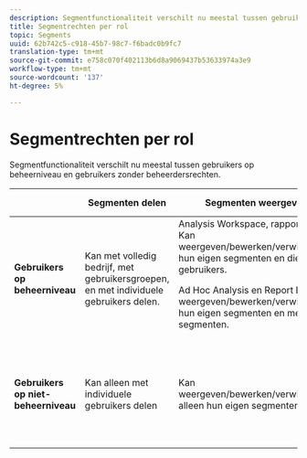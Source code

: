 ```yaml
---
description: Segmentfunctionaliteit verschilt nu meestal tussen gebruikers op beheerniveau en gebruikers zonder beheerdersrechten.
title: Segmentrechten per rol
topic: Segments
uuid: 62b742c5-c918-45b7-98c7-f6badc0b9fc7
translation-type: tm+mt
source-git-commit: e758c070f402113b6d8a9069437b53633974a3e9
workflow-type: tm+mt
source-wordcount: '137'
ht-degree: 5%

---
```



# Segmentrechten per rol

Segmentfunctionaliteit verschilt nu meestal tussen gebruikers op beheerniveau en gebruikers zonder beheerdersrechten.

<table id="table_13F72FD90C964B86BD4B51E6F51ED292"> 
 <thead> 
  <tr> 
   <th colname="col1" class="entry"></th> 
   <th colname="col2" class="entry"> Segmenten delen </th> 
   <th colname="col3" class="entry"> Segmenten weergeven/beheren </th> 
   <th colname="col4" class="entry"> Segmenten goedkeuren </th> 
   <th colname="col5" class="entry"> Segmenten toepassen </th> 
  </tr> 
 </thead>
 <tbody> 
  <tr> 
   <td colname="col1"> <b>Gebruikers op beheerniveau</b> </td> 
   <td colname="col2"> Kan met volledig bedrijf, met gebruikersgroepen, en met individuele gebruikers delen. </td> 
   <td colname="col3"> <span class="keyword"> Analysis Workspace, rapporten en analyses </span>: Kan weergeven/bewerken/verwijderen/enzovoort. hun eigen segmenten en die van andere gebruikers. <p> <span class="keyword"> Ad Hoc Analysis </span> en <span class="keyword"> Report Builder </span>: Kan weergeven/bewerken/verwijderen/enzovoort. hun eigen segmenten en met hen gedeelde segmenten. </p> </td> 
   <td colname="col4"> Kan segmenten als canonicaal goedkeuren. </td> 
   <td colname="col5"> Kan elk segment in de hele organisatie toepassen. </td> 
  </tr> 
  <tr> 
   <td colname="col1"> <b>Gebruikers op niet-beheerniveau</b> </td> 
   <td colname="col2"> Kan alleen met individuele gebruikers delen </td> 
   <td colname="col3"> Kan weergeven/bewerken/verwijderen/enzovoort. alleen hun eigen segmenten. </td> 
   <td colname="col4"> alleen goedgekeurde segmenten kunnen verbruiken; kan niet markeren als goedgekeurd. </td> 
   <td colname="col5"> Kan hun eigen segmenten en segmenten toepassen die met hen zijn gedeeld. </td> 
  </tr> 
 </tbody> 
</table>


